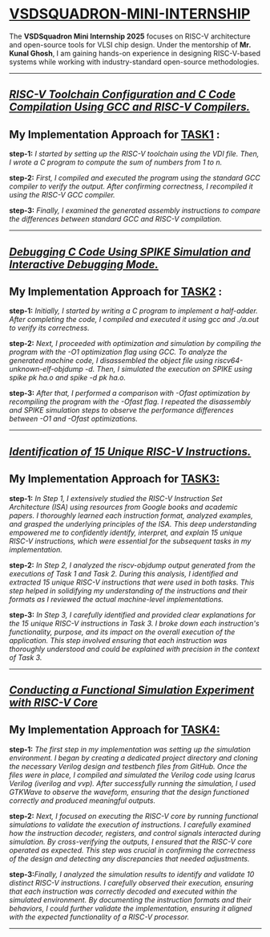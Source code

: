  # <a href="https://github.com/KavetiVishnu/VSDSQUADRON-Mini-Internship"> VSDSQUADRON-MINI-INTERNSHIP </a>


The **VSDSquadron Mini Internship 2025** focuses on RISC-V architecture and open-source tools for VLSI chip design. Under the mentorship of **Mr. Kunal Ghosh**, I am gaining hands-on experience in designing RISC-V-based systems while working with industry-standard open-source methodologies.    

-----------------------------------------------------------------------------------------------------------------------------------------------------------------------------------------------------------------------------------------      

## <a href="https://github.com/KavetiVishnu/VSDSQUADRON-Mini-Internship/blob/e912ae0a2eb57db06ed19a972eeaaf69ce7fcf5f/TASK1.md">**_RISC-V Toolchain Configuration and C Code Compilation Using GCC and RISC-V Compilers._**</a>

## My Implementation Approach for <a href="https://github.com/KavetiVishnu/VSDSQUADRON-Mini-Internship/blob/e912ae0a2eb57db06ed19a972eeaaf69ce7fcf5f/TASK1.md">**TASK1**</a> :
**step-1:** _I started by setting up the RISC-V toolchain using the VDI file. Then, I wrote a C program to compute the sum of numbers from 1 to n._

**step-2:** _First, I compiled and executed the program using the standard GCC compiler to verify the output. After confirming correctness, I recompiled it using the RISC-V GCC compiler._   

**step-3:** _Finally, I examined the generated assembly instructions to compare the differences between standard GCC and RISC-V compilation._     


-----------------------------------------------------------------------------------------------------------------------------------------------------------------------------------------------------------------------------------------    
## <a href="https://github.com/KavetiVishnu/VSDSQUADRON-Mini-Internship/blob/8938bf862890063faa56e395011558d98dd1ae1c/TASK2.md">**_Debugging C Code Using SPIKE Simulation and Interactive Debugging Mode._**</a> 

## My Implementation Approach for <a href="https://github.com/KavetiVishnu/VSDSQUADRON-Mini-Internship/blob/8938bf862890063faa56e395011558d98dd1ae1c/TASK2.md">**TASK2**</a> :    

**step-1:** _Initially, I started by writing a C program to implement a half-adder. After completing the code, I compiled and executed it using gcc and ./a.out to verify its correctness._

**step-2:** _Next, I proceeded with optimization and simulation by compiling the program with the -O1 optimization flag using GCC. To analyze the generated machine code, I disassembled the object file using riscv64-unknown-elf-objdump -d. Then, I simulated the execution on SPIKE using spike pk ha.o and spike -d pk ha.o._

**step-3:** _After that, I performed a comparison with -Ofast optimization by recompiling the program with the -Ofast flag. I repeated the disassembly and SPIKE simulation steps to observe the performance differences between -O1 and -Ofast optimizations._

-----------------------------------------------------------------------------------------------------------------------------------------------------------------------------------------------------------------------------------------   
##  <a href="https://github.com/KavetiVishnu/VSDSQUADRON-Mini-Internship/blob/c50db42157cc7190ab60296c14ac2f27b4b6c632/TASK3.md">**_Identification of 15 Unique RISC-V Instructions._**</a>     

## My Implementation Approach for <a href="https://github.com/KavetiVishnu/VSDSQUADRON-Mini-Internship/blob/c50db42157cc7190ab60296c14ac2f27b4b6c632/TASK3.md">**TASK3:**</a>        

**step-1:** _In Step 1, I extensively studied the RISC-V Instruction Set Architecture (ISA) using resources from Google books and academic papers. I thoroughly learned each instruction format, analyzed examples, and grasped the underlying principles of the ISA. This deep understanding empowered me to confidently identify, interpret, and explain 15 unique RISC-V instructions, which were essential for the subsequent tasks in my implementation._     

**step-2:** _In Step 2, I analyzed the riscv-objdump output generated from the executions of Task 1 and Task 2. During this analysis, I identified and extracted 15 unique RISC-V instructions that were used in both tasks. This step helped in solidifying my understanding of the instructions and their formats as I reviewed the actual machine-level implementations._  
    
**step-3:** _In Step 3, I carefully identified and provided clear explanations for the 15 unique RISC-V instructions in Task 3. I broke down each instruction's functionality, purpose, and its impact on the overall execution of the application. This step involved ensuring that each instruction was thoroughly understood and could be explained with precision in the context of Task 3._   

----------------------------------------------------------------------------------------------------------------------------------------------------------------------------------------------------------------------------------------- 

##  <a href="https://github.com/KavetiVishnu/VSDSQUADRON-Mini-Internship/blob/f183fb9032f6cfb8412f1047350306445334f86a/TASK-4.md/TASK4.md">**_Conducting a Functional Simulation Experiment with RISC-V Core_**</a>         

## My Implementation Approach for <a href="https://github.com/KavetiVishnu/VSDSQUADRON-Mini-Internship/tree/f183fb9032f6cfb8412f1047350306445334f86a/TASK-4.md">**TASK4:**</a> 

**step-1:** _The first step in my implementation was setting up the simulation environment. I began by creating a dedicated project directory and cloning the necessary Verilog design and testbench files from GitHub. Once the files were in place, I compiled and simulated the Verilog code using Icarus Verilog (iverilog and vvp). After successfully running the simulation, I used GTKWave to observe the waveform, ensuring that the design functioned correctly and produced meaningful outputs._

**step-2:** _Next, I focused on executing the RISC-V core by running functional simulations to validate the execution of instructions. I carefully examined how the instruction decoder, registers, and control signals interacted during simulation. By cross-verifying the outputs, I ensured that the RISC-V core operated as expected. This step was crucial in confirming the correctness of the design and detecting any discrepancies that needed adjustments._ 

**step-3:**_Finally, I analyzed the simulation results to identify and validate 10 distinct RISC-V instructions. I carefully observed their execution, ensuring that each instruction was correctly decoded and executed within the simulated environment. By documenting the instruction formats and their behaviors, I could further validate the implementation, ensuring it aligned with the expected functionality of a RISC-V processor._   

----------------------------------------------------------------------------------------------------------------------------------------------------------------------------------------------------------------------------------------- 




